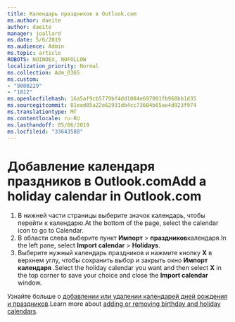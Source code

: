 ```yaml
---
title: Календарь праздников в Outlook.com
ms.author: daeite
author: daeite
manager: joallard
ms.date: 5/6/2019
ms.audience: Admin
ms.topic: article
ROBOTS: NOINDEX, NOFOLLOW
localization_priority: Normal
ms.collection: Adm_O365
ms.custom:
- "9000229"
- "1812"
ms.openlocfilehash: 16a5af9cb5779bf4dd1084e697001fb968bb1d35
ms.sourcegitcommit: 01ead85a22e62931db4cc73604b65ae4d923f974
ms.translationtype: MT
ms.contentlocale: ru-RU
ms.lasthandoff: 05/06/2019
ms.locfileid: "33643580"
---
```

# <a name="add-a-holiday-calendar-in-outlookcom"></a><span data-ttu-id="12ece-102">Добавление календаря праздников в Outlook.com</span><span class="sxs-lookup"><span data-stu-id="12ece-102">Add a holiday calendar in Outlook.com</span></span>

1. <span data-ttu-id="12ece-103">В нижней части страницы выберите значок календарь, чтобы перейти к календарю.</span><span class="sxs-lookup"><span data-stu-id="12ece-103">At the bottom of the page, select the calendar icon to go to Calendar.</span></span>
1. <span data-ttu-id="12ece-104">В области слева выберите пункт **Импорт** > **праздников**календаря.</span><span class="sxs-lookup"><span data-stu-id="12ece-104">In the left pane, select **Import calendar** > **Holidays**.</span></span>
1. <span data-ttu-id="12ece-105">Выберите нужный календарь праздников и нажмите кнопку **X** в верхнем углу, чтобы сохранить выбор и закрыть окно **Импорт календаря** .</span><span class="sxs-lookup"><span data-stu-id="12ece-105">Select the holiday calendar you want and then select **X** in the top corner to save your choice and close the **Import calendar** window.</span></span>

<span data-ttu-id="12ece-106">Узнайте больше о [добавлении или удалении календарей дней рождения и праздников](https://support.office.com/article/b8e636da-fda8-413f-940e-68396efa49a6).</span><span class="sxs-lookup"><span data-stu-id="12ece-106">Learn more about [adding or removing birthday and holiday calendars](https://support.office.com/article/b8e636da-fda8-413f-940e-68396efa49a6).</span></span>